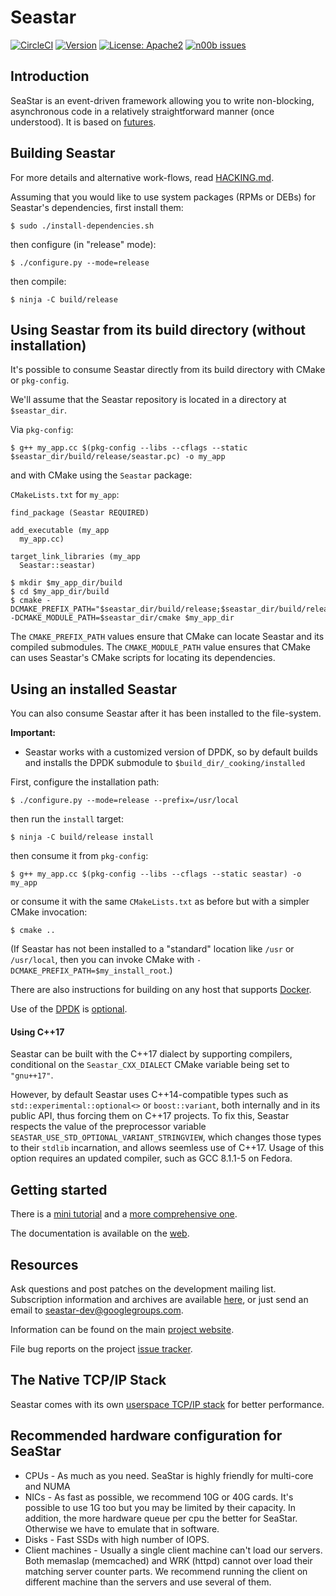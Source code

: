 Seastar
=======

[![CircleCI](https://circleci.com/gh/scylladb/seastar.svg?style=svg)](https://circleci.com/gh/scylladb/seastar)
[![Version](https://img.shields.io/github/tag/scylladb/seastar.svg?label=version&colorB=green)](https://github.com/scylladb/seastar/releases)
[![License: Apache2](https://img.shields.io/github/license/scylladb/seastar.svg)](https://github.com/scylladb/seastar/blob/master/LICENSE)
[![n00b issues](https://img.shields.io/github/issues/scylladb/seastar/n00b.svg?colorB=green)](https://github.com/scylladb/seastar/labels/n00b)

Introduction
------------

SeaStar is an event-driven framework allowing you to write non-blocking,
asynchronous code in a relatively straightforward manner (once understood).
It is based on [futures](http://en.wikipedia.org/wiki/Futures_and_promises).

Building Seastar
--------------------

For more details and alternative work-flows, read [HACKING.md](./HACKING.md).

Assuming that you would like to use system packages (RPMs or DEBs) for Seastar's dependencies, first install them:

```
$ sudo ./install-dependencies.sh
```

then configure (in "release" mode):

```
$ ./configure.py --mode=release
```
then compile:

```
$ ninja -C build/release
```

Using Seastar from its build directory (without installation)
----------------------------------------------------------------------------

It's possible to consume Seastar directly from its build directory with CMake or `pkg-config`.

We'll assume that the Seastar repository is located in a directory at `$seastar_dir`.


Via `pkg-config`:

```
$ g++ my_app.cc $(pkg-config --libs --cflags --static $seastar_dir/build/release/seastar.pc) -o my_app
```

and with CMake using the `Seastar` package:


`CMakeLists.txt` for `my_app`:

```
find_package (Seastar REQUIRED)

add_executable (my_app
  my_app.cc)
  
target_link_libraries (my_app
  Seastar::seastar)
```

```
$ mkdir $my_app_dir/build
$ cd $my_app_dir/build
$ cmake -DCMAKE_PREFIX_PATH="$seastar_dir/build/release;$seastar_dir/build/release/_cooking/installed" -DCMAKE_MODULE_PATH=$seastar_dir/cmake $my_app_dir
```

The `CMAKE_PREFIX_PATH` values ensure that CMake can locate Seastar and its compiled submodules. The `CMAKE_MODULE_PATH` value ensures that CMake can uses Seastar's CMake scripts for locating its dependencies.

Using an installed Seastar
--------------------------------

You can also consume Seastar after it has been installed to the file-system.

**Important:**

- Seastar works with a customized version of DPDK, so by default builds and installs the DPDK submodule to `$build_dir/_cooking/installed`

First, configure the installation path:

```
$ ./configure.py --mode=release --prefix=/usr/local
```

then run the `install` target:

```
$ ninja -C build/release install
```

then consume it from `pkg-config`:

```
$ g++ my_app.cc $(pkg-config --libs --cflags --static seastar) -o my_app
```

or consume it with the same `CMakeLists.txt` as before but with a simpler CMake invocation:

```
$ cmake ..
```

(If Seastar has not been installed to a "standard" location like `/usr` or `/usr/local`, then you can invoke CMake with `-DCMAKE_PREFIX_PATH=$my_install_root`.)

There are also instructions for building on any host that supports [Docker](doc/building-docker.md).

Use of the [DPDK](http://dpdk.org) is [optional](doc/building-dpdk.md).

#### Using C++17

Seastar can be built with the C++17 dialect by supporting compilers, conditional
on the `Seastar_CXX_DIALECT` CMake variable being set to `"gnu++17"`.

However, by default Seastar uses C++14-compatible types such as
`std::experimental::optional<>` or `boost::variant`, both internally and in its public
API, thus forcing them on C++17 projects. To fix this, Seastar respects the value of the preprocessor variable
`SEASTAR_USE_STD_OPTIONAL_VARIANT_STRINGVIEW`, which changes those types to their `stdlib` incarnation, and allows
seemless use of C++17. Usage of this option requires an updated compiler, such
as GCC 8.1.1-5 on Fedora.

Getting started
---------------

There is a [mini tutorial](doc/mini-tutorial.md) and a [more comprehensive one](doc/tutorial.md).

The documentation is available on the [web](http://docs.seastar-project.org/).


Resources
---------
Ask questions and post patches on the development mailing list. Subscription
information and archives are available [here](https://groups.google.com/forum/#!forum/seastar-dev),
or just send an email to seastar-dev@googlegroups.com.

Information can be found on the main [project website](http://seastar.io).

File bug reports on the project [issue tracker](https://github.com/scylladb/seastar/issues).

The Native TCP/IP Stack
-----------------------

Seastar comes with its own [userspace TCP/IP stack](doc/native-stack.md) for better performance.

Recommended hardware configuration for SeaStar
----------------------------------------------

* CPUs - As much as you need. SeaStar is highly friendly for multi-core and NUMA
* NICs - As fast as possible, we recommend 10G or 40G cards. It's possible to use
       1G too but you may be limited by their capacity.
       In addition, the more hardware queue per cpu the better for SeaStar.
       Otherwise we have to emulate that in software.
* Disks - Fast SSDs with high number of IOPS.
* Client machines - Usually a single client machine can't load our servers.
       Both memaslap (memcached) and WRK (httpd) cannot over load their matching
       server counter parts. We recommend running the client on different machine
       than the servers and use several of them.
